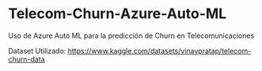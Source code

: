 # Telecom-Churn-Azure-Auto-ML

Uso de Azure Auto ML para la predicción de Churn en Telecomunicaciones

Dataset Utilizado: https://www.kaggle.com/datasets/vinaypratap/telecom-churn-data